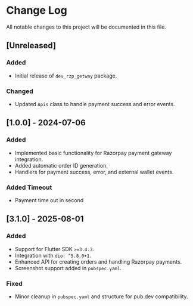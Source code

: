 # Change Log

All notable changes to this project will be documented in this file.

## [Unreleased]

### Added

- Initial release of `dev_rzp_getway` package.

### Changed

- Updated `Apis` class to handle payment success and error events.

## [1.0.0] - 2024-07-06

### Added

- Implemented basic functionality for Razorpay payment gateway integration.
- Added automatic order ID generation.
- Handlers for payment success, error, and external wallet events.

### Added Timeout

- Payment time out in second

## [3.1.0] - 2025-08-01

### Added
- Support for Flutter SDK `>=3.4.3`.
- Integration with `dio: ^5.8.0+1`.
- Enhanced API for creating orders and handling Razorpay payments.
- Screenshot support added in `pubspec.yaml`.

### Fixed
- Minor cleanup in `pubspec.yaml` and structure for pub.dev compatibility.
